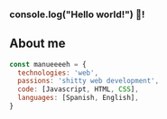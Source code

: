 ### console.log("Hello world!") 👋!

## About me
```js
const manueeeeh = {
  technologies: 'web',
  passions: 'shitty web development',
  code: [Javascript, HTML, CSS],
  languages: [Spanish, English],
}
```


